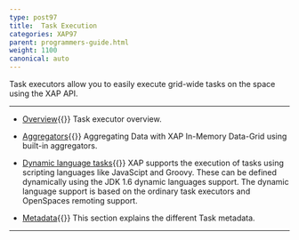 ```yaml
---
type: post97
title:  Task Execution
categories: XAP97
parent: programmers-guide.html
weight: 1100
canonical: auto
---
```



Task executors allow you to easily execute grid-wide tasks on the space using the XAP API.

<hr/>


- [Overview](./task-execution-over-the-space.html){{<wbr>}}
Task executor overview.

- [Aggregators](./aggregators.html){{<wbr>}}
Aggregating Data with XAP In-Memory Data-Grid using built-in aggregators.

- [Dynamic language tasks](./task-dynamic-language.html){{<wbr>}}
XAP supports the execution of tasks using scripting languages like JavaScipt and Groovy. These can be defined dynamically using the JDK 1.6 dynamic languages support. The dynamic language support is based on the ordinary task executors and OpenSpaces remoting support.


- [Metadata](./task-metadata.html){{<wbr>}}
This section explains the different Task metadata.
<hr/>
